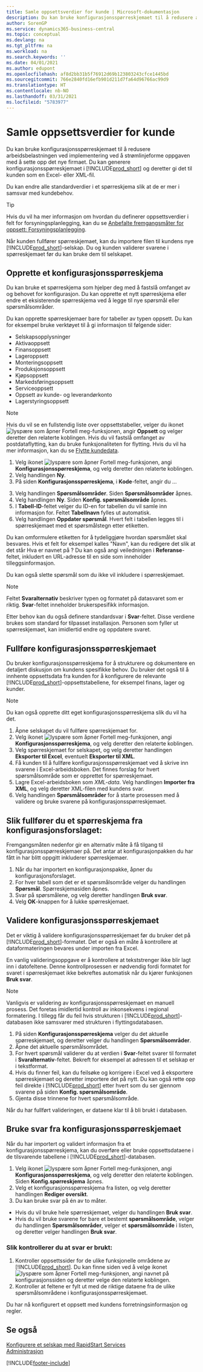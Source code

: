 ```yaml
---
title: Samle oppsettsverdier for kunde | Microsoft-dokumentasjon
description: Du kan bruke konfigurasjonsspørreskjemaet til å redusere arbeidsbelastningen ved implementering ved å strømlinjeforme oppgaven med å sette opp det nye firmaet. Du kan generere konfigurasjonsspørreskjemaet i Business Central og deretter gi det til kunden som en Excel-fil (xlsx) eller en XML-fil.
author: SorenGP
ms.service: dynamics365-business-central
ms.topic: conceptual
ms.devlang: na
ms.tgt_pltfrm: na
ms.workload: na
ms.search.keywords: ''
ms.date: 04/01/2021
ms.author: edupont
ms.openlocfilehash: af8d2bb31b5f76912d69b123803243cfce1445bd
ms.sourcegitcommit: 766e2840fd16efb901d211d7fa64d96766ac99d9
ms.translationtype: HT
ms.contentlocale: nb-NO
ms.lasthandoff: 03/31/2021
ms.locfileid: "5783977"
---
```

# <a name="gather-customer-setup-values"></a>Samle oppsettsverdier for kunde
Du kan bruke konfigurasjonsspørreskjemaet til å redusere arbeidsbelastningen ved implementering ved å strømlinjeforme oppgaven med å sette opp det nye firmaet. Du kan generere konfigurasjonsspørreskjemaet i [!INCLUDE[prod_short](includes/prod_short.md)] og deretter gi det til kunden som en Excel- eller XML-fil.  

Du kan endre alle standardverdier i et spørreskjema slik at de er mer i samsvar med kundebehov.  

> [!TIP]  
>  Hvis du vil ha mer informasjon om hvordan du definerer oppsettsverdier i felt for forsyningsplanlegging, kan du se [Anbefalte fremgangsmåter for oppsett: Forsyningsplanlegging](setup-best-practices-supply-planning.md).  

Når kunden fullfører spørreskjemaet, kan du importere filen til kundens nye [!INCLUDE[prod_short](includes/prod_short.md)]-selskap. Du og kunden validerer svarene i spørreskjemaet før du kan bruke dem til selskapet.

## <a name="to-create-a-configuration-questionnaire"></a>Opprette et konfigurasjonsspørreskjema
Du kan bruke et spørreskjema som hjelper deg med å fastslå omfanget av og behovet for konfigurasjon. Du kan opprette et nytt spørreskjema eller endre et eksisterende spørreskjema ved å legge til nye spørsmål eller spørsmålsområder.  

<!-- A configuration questionnaire has the following structure
* The name of the questionnaire itself
* Question Areas that group questions about a similar subject. For example, you might create a question area that focuses on entering company informtion. Typically, configuration questionnaires have many question groups
* Questions that are closed ended, meaning that the customer must choose an answer, and can choose only one. -->

 Du kan opprette spørreskjemaer bare for tabeller av typen oppsett. Du kan for eksempel bruke verktøyet til å gi informasjon til følgende sider:  

-   Selskapsopplysninger  
-   Aktivaoppsett  
-   Finansoppsett  
-   Lageroppsett  
-   Monteringsoppsett
-   Produksjonsoppsett  
-   Kjøpsoppsett  
-   Markedsføringsoppsett  
-   Serviceoppsett  
-   Oppsett av kunde- og leverandørkonto  
-   Lagerstyringsoppsett  

> [!NOTE]  
>  Hvis du vil se en fullstendig liste over oppsettstabeller, velger du ikonet ![lyspære som åpner Fortell meg-funksjonen](media/ui-search/search_small.png "Fortell hva du vil gjøre"), angir **Oppsett** og velger deretter den relaterte koblingen. Hvis du vil fastslå omfanget av postdataflytting, kan du bruke funksjonaliteten for flytting. Hvis du vil ha mer informasjon, kan du se [Flytte kundedata](admin-migrate-customer-data.md).  

1. Velg ikonet ![lyspære som åpner Fortell meg-funksjonen](media/ui-search/search_small.png "Fortell hva du vil gjøre"), angi **Konfigurasjonsspørreskjema**, og velg deretter den relaterte koblingen.  
2. Velg handlingen **Ny**.   
3. På siden **Konfigurasjonsspørreskjema**, i **Kode**-feltet, angir du ... 
<!--4. In the **Name** field, enter...
5. Choose the **Question Areas** action. .
6. On the **Config. Question Areas** page, in the **Code** field, enter...
  
    > [!Note]  
    > The code is alphanumeric, and must start with a letter of the alphabet.
7. In the Table ID field, choose the table to which to apply the answer to the question. Your selection will determine the fields that are available for the questions, and thereby the answer selections.
  
    > [!Tip]
    > The list of table objects is long. If you know the name of the table, use **Search** in the upper left to find it in the list.
8. In the **Description** field, enter text that indicates the subject of the question group.
9. In the **No.** field, enter a number to define where the question appears in the sequence of questions.
10. In the **Field ID** field, choose the field the the customer's answer will be applied to. You can choose from the fields on the table you chose in the **Table ID** field.
  
    When you choose a field, [!INCLUDE[prod_short](includes/prod_short.md)] provides a suggestion in the **Question** field. You can edit the question if needed.
11. To add more questions to the questionnaire, repeat steps seven through 10.

> [!Tip]
> If at some point you change a question, or add a new one, choose the **Update Questions** action to update the list.

-->

3. Velg handlingen **Spørsmålsområder**. Siden **Spørsmålsområder** åpnes.  
4. Velg handlingen **Ny**. Siden **Konfig. spørsmålsområde** åpnes.  
5. I **Tabell-ID**-feltet velger du ID-en for tabellen du vil samle inn informasjon for. Feltet **Tabellnavn** fylles ut automatisk.  
6. Velg handlingen **Oppdater spørsmål**. Hvert felt i tabellen legges til i spørreskjemaet med et spørsmålstegn etter etiketten.

Du kan omformulere etiketten for å tydeliggjøre hvordan spørsmålet skal besvares. Hvis et felt for eksempel kalles "Navn", kan du redigere det slik at det står Hva er navnet på <data being collected>? Du kan også angi veiledningen i **Referanse**-feltet, inkludert en URL-adresse til en side som inneholder tilleggsinformasjon.  

Du kan også slette spørsmål som du ikke vil inkludere i spørreskjemaet.  

> [!NOTE]  
>  Feltet **Svaralternativ** beskriver typen og formatet på datasvaret som er riktig. **Svar**-feltet inneholder brukerspesifikk informasjon.  
>   
>  Etter behov kan du også definere standardsvar i **Svar**-feltet. Disse verdiene brukes som standard for tilpasset installasjon. Personen som fyller ut spørreskjemaet, kan imidlertid endre og oppdatere svaret.  

## <a name="to-complete-the-configuration-questionnaire"></a>Fullføre konfigurasjonsspørreskjemaet
Du bruker konfigurasjonsspørreskjema for å strukturere og dokumentere en detaljert diskusjon om kundens spesifikke behov. Du bruker det også til å innhente oppsettsdata fra kunden for å konfigurere de relevante [!INCLUDE[prod_short](includes/prod_short.md)]-oppsettstabellene, for eksempel finans, lager og kunder.  

> [!NOTE]  
>  Du kan også opprette ditt eget konfigurasjonsspørreskjema slik du vil ha det.  

1. Åpne selskapet du vil fullføre spørreskjemaet for.
2. Velg ikonet ![lyspære som åpner Fortell meg-funksjonen](media/ui-search/search_small.png "Fortell hva du vil gjøre"), angi **Konfigurasjonsspørreskjema**, og velg deretter den relaterte koblingen.  
3. Velg spørreskjemaet for selskapet, og velg deretter handlingen **Eksporter til Excel**, eventuelt **Eksporter til XML**.
4. Få kunden til å fullføre konfigurasjonsspørreskjemaet ved å skrive inn svarene i Excel-arbeidsboken. Det finnes forslag for hvert spørsmålsområde som er opprettet for spørreskjemaet.   
5. Lagre Excel-arbeidsboken som *XML-data*. Velg handlingen **Importer fra XML**, og velg deretter XML-filen med kundens svar.
6. Velg handlingen **Spørsmålsområder** for å starte prosessen med å validere og bruke svarene på konfigurasjonsspørreskjemaet.  

## <a name="to-complete-a-questionnaire-from-the-configuration-worksheet"></a>Slik fullfører du et spørreskjema fra konfigurasjonsforslaget:  
Fremgangsmåten nedenfor gir en alternativ måte å få tilgang til konfigurasjonsspørreskjemaer på. Det antar at konfigurasjonpakken du har fått in har blitt oppgitt inkluderer spørreskjemaer.  

1. Når du har importert en konfigurasjonspakke, åpner du konfigurasjonsforslaget.  
2. For hver tabell som det er et spørsmålsområde velger du handlingen **Spørsmål**. Spørreskjemasiden åpnes.  
3. Svar på spørsmålene, og velg deretter handlingen **Bruk svar**.  
4. Velg **OK**-knappen for å lukke spørreskjemaet.

## <a name="to-validate-the-configuration-questionnaire"></a>Validere konfigurasjonsspørreskjemaet
Det er viktig å validere konfigurasjonsspørreskjemaet før du bruker det på [!INCLUDE[prod_short](includes/prod_short.md)]-formatet. Det er også en måte å kontrollere at dataformateringen bevares under importen fra Excel.  

En vanlig valideringsoppgave er å kontrollere at tekststrenger ikke blir lagt inn i datofeltene. Denne kontrollprosessen er nødvendig fordi formatet for svaret i spørreskjemaet ikke bekreftes automatisk når du kjører funksjonen **Bruk svar**.  

> [!NOTE]  
>  Vanligvis er validering av konfigurasjonsspørreskjemaet en manuell prosess. Det foretas imidlertid kontroll av inkonsekvens i regional formatering. I tillegg får du feil hvis strukturen i [!INCLUDE[prod_short](includes/prod_short.md)]-databasen ikke samsvarer med strukturen i flyttingsdatabasen.  

1. På siden **Konfigurasjonsspørreskjema** velger du det aktuelle spørreskjemaet, og deretter velger du handlingen **Spørsmålsområder**.  
2. Åpne det aktuelle spørsmålsområdet.  
3. For hvert spørsmål validerer du at verdien i **Svar**-feltet svarer til formatet i **Svaralternativ**-feltet. Bekreft for eksempel at adressen til et selskap er i tekstformat.  
4. Hvis du finner feil, kan du feilsøke og korrigere i Excel ved å eksportere spørreskjemaet og deretter importere det på nytt. Du kan også rette opp feil direkte i [!INCLUDE[prod_short](includes/prod_short.md)] etter hvert som du ser gjennom svarene på siden **Konfig. spørsmålsområde**.  
5. Gjenta disse trinnene for hvert spørsmålsområde.  

Når du har fullført valideringen, er dataene klar til å bli brukt i databasen.  

## <a name="to-apply-answers-from-the-configuration-questionnaire"></a>Bruke svar fra konfigurasjonsspørreskjemaet
Når du har importert og validert informasjon fra et konfigurasjonsspørreskjema, kan du overføre eller bruke oppsettsdataene i de tilsvarende tabellene i [!INCLUDE[prod_short](includes/prod_short.md)]-databasen.  

1. Velg ikonet ![lyspære som åpner Fortell meg-funksjonen](media/ui-search/search_small.png "Fortell hva du vil gjøre"), angi **Konfigurasjonsspørreskjema**, og velg deretter den relaterte koblingen. Siden **Konfig.spørreskjema** åpnes.  
2. Velg et konfigurasjonsspørreskjema fra listen, og velg deretter handlingen **Rediger oversikt**.  
3. Du kan bruke svar på én av to måter.  

- Hvis du vil bruke hele spørreskjemaet, velger du handlingen **Bruk svar**.  
- Hvis du vil bruke svarene for bare et bestemt **spørsmålsområde**, velger du handlingen **Spørsmålsområder**, velger et **spørsmålsområde** i listen, og deretter velger handlingen **Bruk svar**.  

### <a name="to-verify-that-answers-have-been-applied-successfully"></a>Slik kontrollerer du at svar er brukt:  
1. Kontroller oppsettssider for de ulike funksjonelle områdene av [!INCLUDE[prod_short](includes/prod_short.md)]. Du kan finne siden ved å velge ikonet ![lyspære som åpner Fortell meg-funksjonen](media/ui-search/search_small.png "Fortell hva du vil gjøre"), angi navnet på konfigurasjonssiden og deretter velge den relaterte koblingen.  
2. Kontroller at feltene er fylt ut med de riktige dataene fra de ulike spørsmålsområdene i konfigurasjonsspørreskjemaet.  

Du har nå konfigurert et oppsett med kundens forretningsinformasjon og regler.

## <a name="see-also"></a>Se også  
[Konfigurere et selskap med RapidStart Services](admin-set-up-a-company-with-rapidstart.md)  
[Administrasjon](admin-setup-and-administration.md)


[!INCLUDE[footer-include](includes/footer-banner.md)]